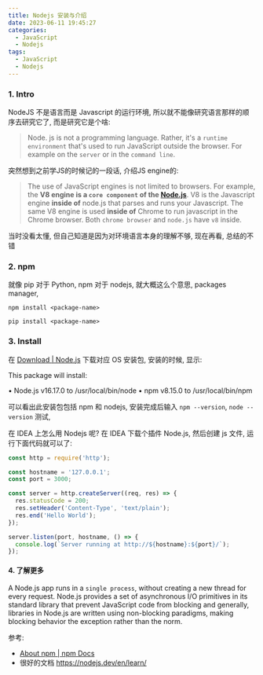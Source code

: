 ```yaml
---
title: Nodejs 安装与介绍
date: 2023-06-11 19:45:27
categories:
  - JavaScript
  - Nodejs
tags:
  - JavaScript
  - Nodejs
---
```


### 1. Intro

NodeJS 不是语言而是 Javascript 的运行环境, 所以就不能像研究语言那样的顺序去研究它了, 而是研究它是个啥:

> Node. js is not a programming language. Rather, it's a `runtime environment` that's used to run JavaScript outside the browser. For example on the `server` or in the `command line`.

突然想到之前学JS的时候记的一段话, 介绍JS engine的: 

> The use of JavaScript engines is not limited to browsers. For example, the **V8 engine is a `core component` of the [Node.js](https://www.webopedia.com/definitions/node-js/)**. V8 is the Javascript engine **inside of** node.js that parses and runs your Javascript. The same V8 engine is used **inside of** Chrome to run javascript in the Chrome browser. Both `chrome browser` and `node.js` have `v8` inside.

当时没看太懂, 但自己知道是因为对环境语言本身的理解不够, 现在再看, 总结的不错

### 2. npm

就像 pip 对于 Python, npm 对于 nodejs, 就大概这么个意思, packages manager, 

```shell
npm install <package-name>

pip install <package-name>
```

### 3. Install

在 [Download | Node.js](https://nodejs.org/en/download) 下载对应 OS 安装包, 安装的时候, 显示:

This package will install:

•	Node.js v16.17.0 to /usr/local/bin/node
•	npm v8.15.0 to /usr/local/bin/npm

可以看出此安装包包括 npm 和 nodejs, 安装完成后输入 `npm --version`, `node --version` 测试, 

在 IDEA 上怎么用 Nodejs 呢? 在 IDEA 下载个插件 Node.js, 然后创建 js 文件, 运行下面代码就可以了:

```js
const http = require('http');

const hostname = '127.0.0.1';
const port = 3000;

const server = http.createServer((req, res) => {
  res.statusCode = 200;
  res.setHeader('Content-Type', 'text/plain');
  res.end('Hello World');
});

server.listen(port, hostname, () => {
  console.log(`Server running at http://${hostname}:${port}/`);
});
```

#### 4. 了解更多

A Node.js app runs in a `single process`, without creating a new thread for every request. Node.js provides a set of asynchronous I/O primitives in its standard library that prevent JavaScript code from blocking and generally, libraries in Node.js are written using non-blocking paradigms, making blocking behavior the exception rather than the norm.

参考:

- [About npm | npm Docs](https://docs.npmjs.com/about-npm)
- 很好的文档 https://nodejs.dev/en/learn/